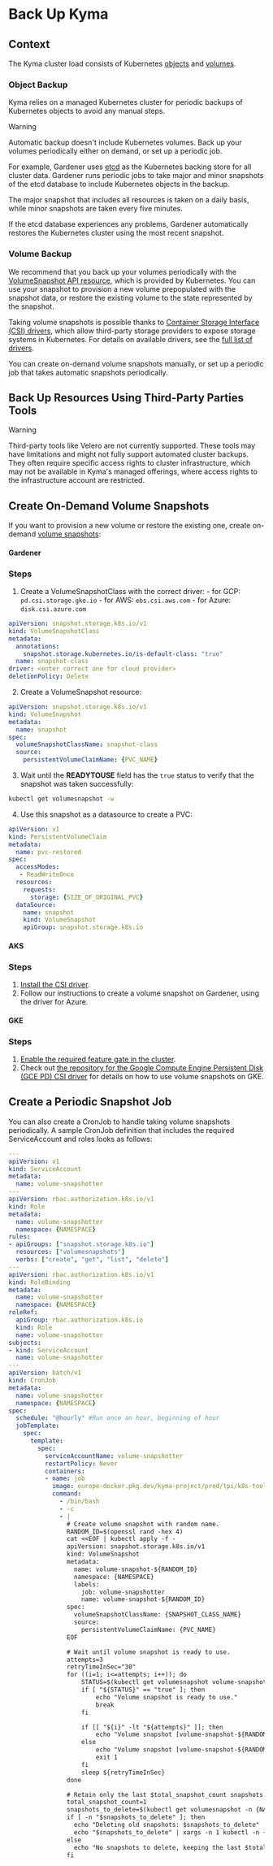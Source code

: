 # Back Up Kyma

## Context

The Kyma cluster load consists of Kubernetes [objects](https://kubernetes.io/docs/concepts/overview/working-with-objects/kubernetes-objects/) and [volumes](https://kubernetes.io/docs/concepts/storage/volumes/).

### Object Backup

Kyma relies on a managed Kubernetes cluster for periodic backups of Kubernetes objects to avoid any manual steps.

>[!WARNING]
> Automatic backup doesn't include Kubernetes volumes. Back up your volumes periodically either on demand, or set up a periodic job.

For example, Gardener uses [etcd](https://etcd.io/) as the Kubernetes backing store for all cluster data. Gardener runs periodic jobs to take major and minor snapshots of the etcd database to include Kubernetes objects in the backup.

The major snapshot that includes all resources is taken on a daily basis, while minor snapshots are taken every five minutes.

If the etcd database experiences any problems, Gardener automatically restores the Kubernetes cluster using the most recent snapshot.

### Volume Backup

We recommend that you back up your volumes periodically with the [VolumeSnapshot API resource](https://kubernetes.io/docs/concepts/storage/volume-snapshots/#volumesnapshots), which is provided by Kubernetes. You can use your snapshot to provision a new volume prepopulated with the snapshot data, or restore the existing volume to the state represented by the snapshot.

Taking volume snapshots is possible thanks to [Container Storage Interface (CSI) drivers](https://kubernetes-csi.github.io/docs/), which allow third-party storage providers to expose storage systems in Kubernetes. For details on available drivers, see the [full list of drivers](https://kubernetes-csi.github.io/docs/drivers.html).

You can create on-demand volume snapshots manually, or set up a periodic job that takes automatic snapshots periodically.

## Back Up Resources Using Third-Party Parties Tools
>[!WARNING]
> Third-party tools like Velero are not currently supported. These tools may have limitations and might not fully support automated cluster backups. They often require specific access rights to cluster infrastructure, which may not be available in Kyma's managed offerings, where access rights to the infrastructure account are restricted.

## Create On-Demand Volume Snapshots

If you want to provision a new volume or restore the existing one, create on-demand [volume snapshots](https://kubernetes.io/docs/concepts/storage/volume-snapshots/):

<!-- tabs:start -->

#### **Gardener**

### Steps

  1. Create a VolumeSnapshotClass with the correct driver:
    - for GCP: `pd.csi.storage.gke.io`
    - for AWS: `ebs.csi.aws.com`
    - for Azure: `disk.csi.azure.com`

  ```yaml
  apiVersion: snapshot.storage.k8s.io/v1
  kind: VolumeSnapshotClass
  metadata:
    annotations:
      snapshot.storage.kubernetes.io/is-default-class: "true"
    name: snapshot-class
  driver: <enter correct one for cloud provider>
  deletionPolicy: Delete
  ```
  
  2. Create a VolumeSnapshot resource:

  ```yaml
  apiVersion: snapshot.storage.k8s.io/v1
  kind: VolumeSnapshot
  metadata:
    name: snapshot
  spec:
    volumeSnapshotClassName: snapshot-class
    source:
      persistentVolumeClaimName: {PVC_NAME}
  ```

  3. Wait until the **READYTOUSE** field has the `true` status to verify that the snapshot was taken successfully:

  ```bash
  kubectl get volumesnapshot -w
  ```

  4. Use this snapshot as a datasource to create a PVC:
  
  ```yaml
  apiVersion: v1
  kind: PersistentVolumeClaim
  metadata:
    name: pvc-restored
  spec:
    accessModes:
     - ReadWriteOnce
    resources:
      requests:
        storage: {SIZE_OF_ORIGINAL_PVC}
    dataSource:
      name: snapshot
      kind: VolumeSnapshot
      apiGroup: snapshot.storage.k8s.io
  ```

#### **AKS**

### Steps

  1. [Install the CSI driver](https://github.com/kubernetes-sigs/azuredisk-csi-driver/blob/master/docs/install-csi-driver-master.md).
  2. Follow our instructions to create a volume snapshot on Gardener, using the driver for Azure.

#### **GKE**

### Steps

  1. [Enable the required feature gate in the cluster](https://cloud.google.com/kubernetes-engine/docs/how-to/gce-pd-csi-driver).
  2. Check out [the repository for the Google Compute Engine Persistent Disk (GCE PD) CSI driver](https://github.com/kubernetes-sigs/gcp-compute-persistent-disk-csi-driver) for details on how to use volume snapshots on GKE.

<!-- tabs:end -->

## Create a Periodic Snapshot Job

You can also create a CronJob to handle taking volume snapshots periodically. A sample CronJob definition that includes the required ServiceAccount and roles looks as follows:

```yaml
---
apiVersion: v1
kind: ServiceAccount
metadata:
  name: volume-snapshotter
---
apiVersion: rbac.authorization.k8s.io/v1
kind: Role
metadata:
  name: volume-snapshotter
  namespace: {NAMESPACE}
rules:
- apiGroups: ["snapshot.storage.k8s.io"]
  resources: ["volumesnapshots"]
  verbs: ["create", "get", "list", "delete"]
---
apiVersion: rbac.authorization.k8s.io/v1
kind: RoleBinding
metadata:
  name: volume-snapshotter
  namespace: {NAMESPACE}
roleRef:
  apiGroup: rbac.authorization.k8s.io
  kind: Role
  name: volume-snapshotter
subjects:
- kind: ServiceAccount
  name: volume-snapshotter
---
apiVersion: batch/v1
kind: CronJob
metadata:
  name: volume-snapshotter
  namespace: {NAMESPACE}
spec:
  schedule: "@hourly" #Run once an hour, beginning of hour
  jobTemplate:
    spec:
      template:
        spec:
          serviceAccountName: volume-snapshotter
          restartPolicy: Never
          containers:
          - name: job
            image: europe-docker.pkg.dev/kyma-project/prod/tpi/k8s-tools:v20231026-aa6060ec
            command:
              - /bin/bash
              - -c
              - |
                # Create volume snapshot with random name.
                RANDOM_ID=$(openssl rand -hex 4)
                cat <<EOF | kubectl apply -f -
                apiVersion: snapshot.storage.k8s.io/v1
                kind: VolumeSnapshot
                metadata:
                  name: volume-snapshot-${RANDOM_ID}
                  namespace: {NAMESPACE}
                  labels:
                    job: volume-snapshotter
                    name: volume-snapshot-${RANDOM_ID}
                spec:
                  volumeSnapshotClassName: {SNAPSHOT_CLASS_NAME}
                  source:
                    persistentVolumeClaimName: {PVC_NAME}
                EOF

                # Wait until volume snapshot is ready to use.
                attempts=3
                retryTimeInSec="30"
                for ((i=1; i<=attempts; i++)); do
                    STATUS=$(kubectl get volumesnapshot volume-snapshot-${RANDOM_ID} -n {NAMESPACE} -o jsonpath='{.status.readyToUse}')
                    if [ "${STATUS}" == "true" ]; then
                        echo "Volume snapshot is ready to use."
                        break
                    fi

                    if [[ "${i}" -lt "${attempts}" ]]; then
                        echo "Volume snapshot [volume-snapshot-${RANDOM_ID}] is not yet ready to use, let's wait ${retryTimeInSec} seconds and retry. Attempts ${i} of ${attempts}."
                    else
                        echo "Volume snapshot [volume-snapshot-${RANDOM_ID}] is still not ready to use after ${attempts} attempts, giving up."
                        exit 1
                    fi
                    sleep ${retryTimeInSec}
                done

                # Retain only the last $total_snapshot_count snapshots.
                total_snapshot_count=1
                snapshots_to_delete=$(kubectl get volumesnapshot -n {NAMESPACE} -l job=volume-snapshotter -o=jsonpath='{range .items[*]}{.metadata.name}{"\n"}{end}' | sort -r | tail -n +$(($total_snapshot_count + 1)))
                if [ -n "$snapshots_to_delete" ]; then
                  echo "Deleting old snapshots: $snapshots_to_delete"
                  echo "$snapshots_to_delete" | xargs -n 1 kubectl -n {NAMESPACE} delete volumesnapshot 
                else
                  echo "No snapshots to delete, keeping the last $total_snapshot_count snapshots."
                fi

